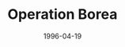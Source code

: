 ---
mission_id: borea
slug: "operation-borea"
editorsChoice:
title: "Operation Borea"
authors: 
    - "Joseph \"Roh\" Freistuhler"
date: 1996-04-19
filename: "/missions/borea.zip"
description: "Shortly before the Emperor's second demise, he commissioned a new class of Super Star Destroyer, the Sovereign class. The main shipyards for this new class are located on the planet Borea, of the Borea system, deep within the Galorndon Cluster. The facility has been charged with the construction of the second Sovereign Class Super Star Destroyer, the Despot. The New Republic has selected you to infiltrate the facility and retrieve the plans for this new technological terror."
cover: "borea.png"
levelReplaced:	SECBASE
difficulty: no
bm:	no
fme: no
wax: no
three_do: no
voc: no
gmd: no
vue: no
lfd: no
base: "New level from scratch" 
editors: "DFUSE 2.42"

---